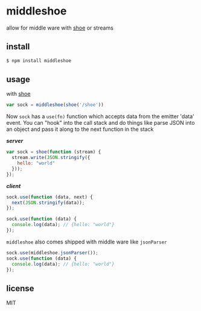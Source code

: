 middleshoe
===

allow for middle ware with [shoe](https://github.com/substack/shoe) or streams

## install

```js
$ npm install middleshoe
```

## usage

with [shoe](https://github.com/substack/shoe)

```js
var sock = middleshoe(shoe('/shoe'))
```

Now `sock` has a `use(fn)` function which accepts data from the emitter 'data' event. You can "hook" into the call stack and do things like parse JSON into an object and pass it along to the next function in the stack

***server***

```js
var sock = shoe(function (stream) {
  stream.write(JSON.stringify({
    hello: "world"
  }));
});
```

***client***

```js
sock.use(function (data, next) {
  next(JSON.stringify(data));
});

sock.use(function (data) {
  console.log(data); // {hello: "world"}
});
```

`middleshoe` also comes shipped with middle ware like `jsonParser`

```js
sock.use(middleshoe.jsonParser());
sock.use(function (data) {
  console.log(data); // {hello: "world"}
});
```

## license

MIT
